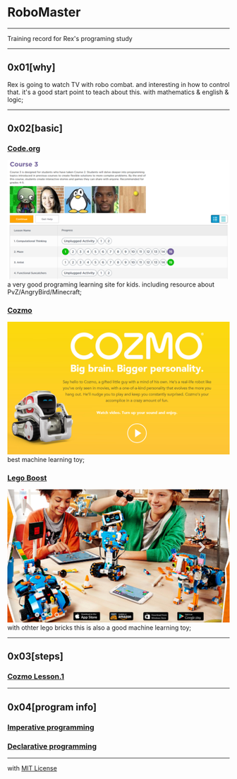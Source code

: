 # RoboMaster

-----
Training record for Rex's programing study

----
## 0x01[why]

Rex is going to watch TV with robo combat. and interesting in how to control that. it's a good start point to teach about this. with mathematics & english & logic; 

----
## 0x02[basic]

### [Code.org](https://code.org/)
![codeorg.png](https://github.com/bluefalconjun/RoboMaster/blob/master/Pics/codeorg.png)
a very good programing learning site for kids. including resource about PvZ/AngryBird/Minecraft;

### [Cozmo](https://www.anki.com/en-us/cozmo)
![cozmo.png](https://github.com/bluefalconjun/RoboMaster/blob/master/Pics/cozmo.png)
best machine learning toy;

### [Lego Boost](https://www.lego.com/en-us/boost)
![legoboost.png](https://github.com/bluefalconjun/RoboMaster/blob/master/Pics/legoboost.png)
with othter lego bricks this is also a good machine learning toy;

----
## 0x03[steps]

### [Cozmo Lesson.1](https://github.com/bluefalconjun/RoboMaster/blob/master/Lessons/Maze.md)

----
## 0x04[program info]

### [Imperative programming](https://github.com/bluefalconjun/RoboMaster/blob/master/Info/ImperativeProgram.md)

### [Declarative programming](https://github.com/bluefalconjun/RoboMaster/blob/master/Info/DeclarativeProgram.md)

-----
with [MIT License](https://github.com/bluefalconjun/RoboMaster/blob/master/LICENSE)
